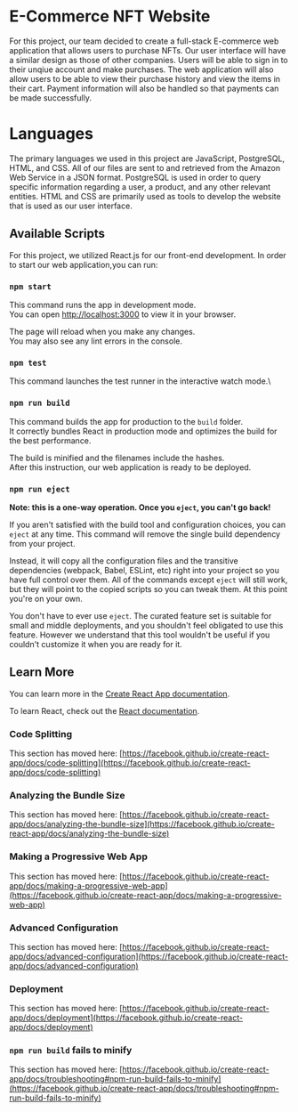 # E-Commerce NFT Website

For this project, our team decided to create a full-stack E-commerce web application that allows users to purchase NFTs. Our user interface will have a similar design as those of other companies. Users will be able to sign in to their unqiue account and make purchases. The web application will also allow users to be able to view their purchase history and view the items in their cart. Payment information will also be handled so that payments can be made successfully. 

# Languages

The primary languages we used in this project are JavaScript, PostgreSQL, HTML, and CSS. All of our files are sent to and retrieved from the Amazon Web Service in a JSON format. PostgreSQL is used in order to query specific information regarding a user, a product, and any other relevant entities. HTML and CSS are primarily used as tools to develop the website that is used as our user interface.

## Available Scripts

For this project, we utilized React.js for our front-end development. In order to start our web application,you can run:

### `npm start`

This command runs the app in development mode.\
You can open [http://localhost:3000](http://localhost:3000) to view it in your browser.

The page will reload when you make any changes.\
You may also see any lint errors in the console.

### `npm test`

This command launches the test runner in the interactive watch mode.\

### `npm run build`

This command builds the app for production to the `build` folder.\
It correctly bundles React in production mode and optimizes the build for the best performance.

The build is minified and the filenames include the hashes.\
After this instruction, our web application is ready to be deployed.

### `npm run eject`

**Note: this is a one-way operation. Once you `eject`, you can't go back!**

If you aren't satisfied with the build tool and configuration choices, you can `eject` at any time. This command will remove the single build dependency from your project.

Instead, it will copy all the configuration files and the transitive dependencies (webpack, Babel, ESLint, etc) right into your project so you have full control over them. All of the commands except `eject` will still work, but they will point to the copied scripts so you can tweak them. At this point you're on your own.

You don't have to ever use `eject`. The curated feature set is suitable for small and middle deployments, and you shouldn't feel obligated to use this feature. However we understand that this tool wouldn't be useful if you couldn't customize it when you are ready for it.

## Learn More

You can learn more in the [Create React App documentation](https://facebook.github.io/create-react-app/docs/getting-started).

To learn React, check out the [React documentation](https://reactjs.org/).

### Code Splitting

This section has moved here: [https://facebook.github.io/create-react-app/docs/code-splitting](https://facebook.github.io/create-react-app/docs/code-splitting)

### Analyzing the Bundle Size

This section has moved here: [https://facebook.github.io/create-react-app/docs/analyzing-the-bundle-size](https://facebook.github.io/create-react-app/docs/analyzing-the-bundle-size)

### Making a Progressive Web App

This section has moved here: [https://facebook.github.io/create-react-app/docs/making-a-progressive-web-app](https://facebook.github.io/create-react-app/docs/making-a-progressive-web-app)

### Advanced Configuration

This section has moved here: [https://facebook.github.io/create-react-app/docs/advanced-configuration](https://facebook.github.io/create-react-app/docs/advanced-configuration)

### Deployment

This section has moved here: [https://facebook.github.io/create-react-app/docs/deployment](https://facebook.github.io/create-react-app/docs/deployment)

### `npm run build` fails to minify

This section has moved here: [https://facebook.github.io/create-react-app/docs/troubleshooting#npm-run-build-fails-to-minify](https://facebook.github.io/create-react-app/docs/troubleshooting#npm-run-build-fails-to-minify)
